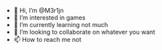 - 👋 Hi, I’m @M3r1jn
- 👀 I’m interested in games
- 🌱 I’m currently learning not much
- 💞️ I’m looking to collaborate on whatever you want
- 📫 How to reach me not

